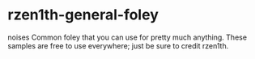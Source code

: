 # rzen1th-general-foley
noises
Common foley that you can use for pretty much anything.
These samples are free to use everywhere; just be sure to credit rzen1th.
